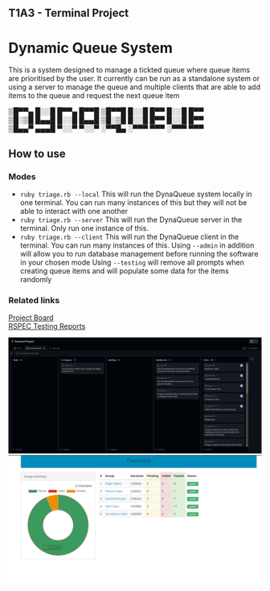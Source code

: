 ## T1A3 - Terminal Project
# Dynamic Queue System

This is a system designed to manage a tickted queue where queue items are prioritised by the user. 
It currently can be run as a standalone system or using a server to manage the queue and multiple clients that are able to add items to the queue and request the next queue item 



▒█▀▀▄ █░░█ █▀▀▄ █▀▀█ ▒█▀▀█ █░░█ █▀▀ █░░█ █▀▀   
▒█░▒█ █▄▄█ █░░█ █▄▄█ ▒█░▒█ █░░█ █▀▀ █░░█ █▀▀   
▒█▄▄▀ ▄▄▄█ ▀░░▀ ▀░░▀ ░▀▀█▄ ░▀▀▀ ▀▀▀ ░▀▀▀ ▀▀▀  
  

## How to use
### Modes
 - `ruby triage.rb --local` This will run the DynaQueue system locally in one terminal. You can run many instances of this but they will not be able to interact with one another
 - `ruby triage.rb --server` This will run the DynaQueue server in the terminal. Only run one instance of this.
 - `ruby triage.rb --client` This will run the DynaQueue client in the terminal. You can run many instances of this.
Using `--admin` in addition will allow you to run database management before running the software in your chosen mode
Using `--testing` will remove all prompts when creating queue items and will populate some data for the items randomly


### Related links
[Project Board](https://github.com/users/Samworth27/projects/2)  
[RSPEC Testing Reports](https://samworth27.github.io/triage/reports/overview.html)

![Project Boards](./docs/project.png)
![Testing](./docs/testing.png)

